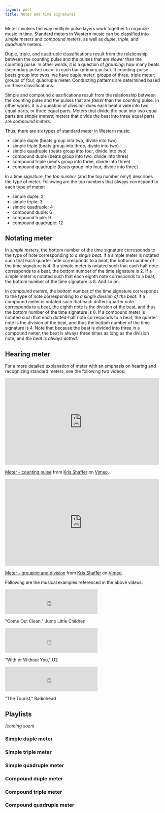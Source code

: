 ```yaml
---
layout: post
title: Meter and time signatures
---
```


Meter involves the way multiple pulse layers work together to organize music in time. Standard meters in Western music can be classified into *simple meters* and *compound meters*, as well as *duple*, *triple*, and *quadruple* meters. 

Duple, triple, and quadruple classifications result from the relationship between the counting pulse and the pulses that are *slower* than the counting pulse. In other words, it is a question of *grouping*: how many beats (secondary pulse) occur in each bar (primary pulse). If counting-pulse beats group into twos, we have duple meter; groups of three, triple meter; groups of four, quadruple meter. Conducting patterns are determined based on these classifications. 

Simple and compound classifications result from the relationship between the counting pulse and the pulses that are *faster* than the counting pulse. In other words, it is a question of *division*: does each beat divide into two equal parts, or three equal parts. Meters that divide the beat into two equal parts are *simple meters*; meters that divide the beat into three equal parts are *compound meters*. 

Thus, there are six types of standard meter in Western music:

- simple duple (beats group into two, divide into two)
- simple triple (beats group into three, divide into two)
- simple quadruple (beats group into four, divide into two)
- compound duple (beats group into two, divide into three)
- compound triple (beats group into three, divide into three)
- compound quadruple (beats group into four, divide into three)

In a time signature, the *top number* (and the top number only!) describes the type of meter. Following are the top numbers that always correspond to each type of meter:

- simple duple: 2
- simple triple: 3
- simple quadruple: 4
- compound duple: 6
- compound triple: 9
- compound quadruple: 12


## Notating meter

In *simple meters*, the bottom number of the time signature corresponds to the type of note corresponding to *a single beat*. If a simple meter is notated such that each quarter note corresponds to a beat, the bottom number of the time signature is 4. If a simple meter is notated such that each half note corresponds to a beat, the bottom number of the time signature is 2. If a simple meter is notated such that each eighth note corresponds to a beat, the bottom number of the time signature is 8. And so on. 

In *compound meters*, the bottom number of the time signature corresponds to the type of note corresponding to *a single division of the beat*. If a compound meter is notated such that each dotted-quarter note corresponds to a beat, the eighth note is the division of the beat, and thus the bottom number of the time signature is 8. If a compound meter is notated such that each dotted-half note corresponds to a beat, the quarter note is the division of the beat, and thus the bottom number of the time signature is 4. Note that because the beat is divided into three in a compound meter, the beat is always three times as long as the division note, and *the beat is always dotted*.


## Hearing meter

For a more detailed explanation of meter with an emphasis on hearing and recognizing standard meters, see the following two videos:

<iframe src="https://player.vimeo.com/video/127952221" width="500" height="281" frameborder="0" webkitallowfullscreen mozallowfullscreen allowfullscreen></iframe> <p class="caption"><a href="https://vimeo.com/127952221">Meter - counting pulse</a> from <a href="https://vimeo.com/user11692346">Kris Shaffer</a> on <a href="https://vimeo.com">Vimeo</a>.</p>

<iframe src="https://player.vimeo.com/video/127955738" width="500" height="281" frameborder="0" webkitallowfullscreen mozallowfullscreen allowfullscreen></iframe> <p class="caption"><a href="https://vimeo.com/127955738">Meter - grouping and division</a> from <a href="https://vimeo.com/user11692346">Kris Shaffer</a> on <a href="https://vimeo.com">Vimeo</a>.</p>

Following are the musical examples referenced in the above videos:

<iframe src="https://embed.spotify.com/?uri=spotify:track:2GnWmYszHAtRKJeODAXuT2" width="300" height="80" frameborder="0" allowtransparency="true"></iframe><p class="caption">"Come Out Clean," Jump Little Children</p>

<iframe src="https://embed.spotify.com/?uri=spotify:track:5JGEAz15LkPoOtFHttDtVs" width="300" height="80" frameborder="0" allowtransparency="true"></iframe><p class="caption">"With or Without You," U2</p>

<iframe src="https://embed.spotify.com/?uri=spotify:track:40J9dEDG0unV6LyYOHfMi9" width="300" height="80" frameborder="0" allowtransparency="true"></iframe><p class="caption">"The Tourist," Radiohead</p>

## Playlists 

*(coming soon)*

### Simple duple meter



### Simple triple meter



### Simple quadruple meter



### Compound duple meter



### Compound triple meter



### Compound quadruple meter

